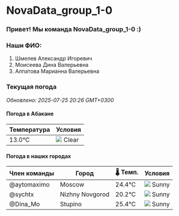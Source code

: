 # NovaData_group_1-0
### Привет! Мы команда NovaData_group_1-0 :)

### Наши ФИО:
1. Шмелев Александр Игоревич
2. Моисеева Дина Валерьевна
3. Алпатова Марианна Валерьевна

### Текущая погода
<!-- WEATHER:START -->
_Обновлено: 2025-07-25 20:26 GMT+0300_

#### Погода в Абакане

| Температура | Условия |
|-------------|----------|
| 13.0°C     | ![](https://cdn.weatherapi.com/weather/64x64/night/113.png) Clear |

#### Погода в наших городах

| Член команды  | Город               | 🌡️ Темп.  | Условия          |
|---------------|---------------------|-----------|--------------------|
| @aytomaximo    | Moscow              |   24.4°C | ![](https://cdn.weatherapi.com/weather/64x64/day/113.png) Sunny        |
| @sychtx        | Nizhny Novgorod     |   20.2°C | ![](https://cdn.weatherapi.com/weather/64x64/night/113.png) Sunny        |
| @Dina_Mo       | Stupino             |   25.4°C | ![](https://cdn.weatherapi.com/weather/64x64/day/113.png) Sunny        |

<!-- WEATHER:END -->
